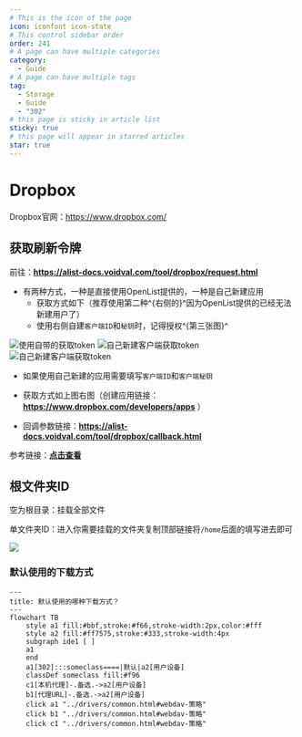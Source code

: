```yaml
---
# This is the icon of the page
icon: iconfont icon-state
# This control sidebar order
order: 241
# A page can have multiple categories
category:
  - Guide
# A page can have multiple tags
tag:
  - Storage
  - Guide
  - "302"
# this page is sticky in article list
sticky: true
# this page will appear in starred articles
star: true
---
```


# Dropbox

Dropbox官网：https://www.dropbox.com/



## **获取刷新令牌**

前往：**https://alist-docs.voidval.com/tool/dropbox/request.html**

- 有两种方式，一种是直接使用OpenList提供的，一种是自己新建应用
  - 获取方式如下（推荐使用第二种^{右侧的}^因为OpenList提供的已经无法新建用户了）
  - 使用右侧自建`客户端ID`和`秘钥`时，记得授权^{第三张图}^

<div class="image-preview">  
    <img src="/img/drivers/dropbox/dropbox-1.png" alt="使用自带的获取token" title="使用自带的获取token"/>
    <img src="/img/drivers/dropbox/dropbox-2.png" alt="自己新建客户端获取token" title="自己新建客户端获取token"/>
    <img src="/img/drivers/dropbox/dropbox-2-2.png" alt="自己新建客户端获取token" title="自己新建客户端获取token"/>
</div>


- 如果使用自己新建的应用需要填写`客户端ID`和`客户端秘钥`

- 获取方式如上图右图（创建应用链接：**https://www.dropbox.com/developers/apps** ）

- 回调参数链接：**https://alist-docs.voidval.com/tool/dropbox/callback.html**

参考链接：[**点击查看**](https://github.com/alist-org/alist/commit/cfee536b96f38e5ba3f3575fab4e89f6c0e1bc5b#commitcomment-119688700)



## **根文件夹ID**

空为根目录：挂载全部文件

单文件夹ID：进入你需要挂载的文件夹复制顶部链接将`/home`后面的填写进去即可

![](/img/drivers/dropbox/folder_id.png)




### **默认使用的下载方式**


```mermaid
---
title: 默认使用的哪种下载方式？
---
flowchart TB
    style a1 fill:#bbf,stroke:#f66,stroke-width:2px,color:#fff
    style a2 fill:#ff7575,stroke:#333,stroke-width:4px
    subgraph ide1 [ ]
    a1
    end
    a1[302]:::someclass====|默认|a2[用户设备]
    classDef someclass fill:#f96
    c1[本机代理]-.备选.->a2[用户设备]
    b1[代理URL]-.备选.->a2[用户设备]
    click a1 "../drivers/common.html#webdav-策略"
    click b1 "../drivers/common.html#webdav-策略"
    click c1 "../drivers/common.html#webdav-策略"
```
